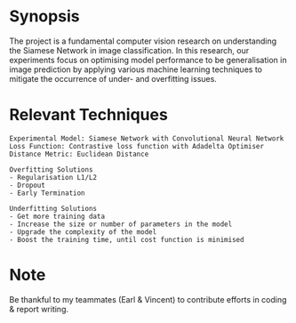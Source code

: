# Synopsis
The project is a fundamental computer vision research on understanding the Siamese Network in image classification. In this research, our experiments focus on optimising model performance to be generalisation in image prediction by applying various machine learning techniques to mitigate the occurrence of under- and overfitting issues. 
# Relevant Techniques
    Experimental Model: Siamese Network with Convolutional Neural Network
    Loss Function: Contrastive loss function with Adadelta Optimiser
    Distance Metric: Euclidean Distance
    
    Overfitting Solutions
    - Regularisation L1/L2
    - Dropout
    - Early Termination

    Underfitting Solutions
    - Get more training data
    - Increase the size or number of parameters in the model
    - Upgrade the complexity of the model
    - Boost the training time, until cost function is minimised
# Note
Be thankful to my teammates (Earl & Vincent) to contribute efforts in coding & report writing.
